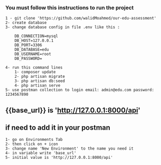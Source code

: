 ### You must follow this instructions to run the project 
    1 - git clone 'https://github.com/walidMoahmed/our-edu-assessment' 
    2- create database 
    3- change database config in file .env like this :

        DB_CONNECTION=mysql 
        DB_HOST=127.0.0.1 
        DB_PORT=3306 
        DB_DATABASE=edu 
        DB_USERNAME=root 
        DB_PASSWORD= 

    4- run this command lines 
        1- composer update 
        2- php artisan migrate 
        3- php artisan db:seed 
        4- php artisan serve 
    5- use postman collection to login email: admin@edu.com password: 1234567890 
    

## {{base_url}} is 'http://127.0.0.1:8000/api'

## if need to add it in your postman 
    1- go on Environments Tab
    2- then click on + icon 
    3- change name 'New Environment' to the name you need it
    4- in variable write 'base_url' 
    5- initial value is 'http://127.0.0.1:8000/api'
